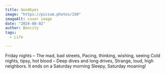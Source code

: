 ```yaml
---
title: Goodbyes
image: "https://picsum.photos/150"
imageAlt: cover image
date: "2024-08-02"
author: Bencity
tags:
  - Life

---
```


Friday nights –
The mad, bad streets,
Pacing, thinking, wishing, seeing
Cold nights, tipsy, hot blood –
Deep dives and long drives,
Strange, loud, high neighbors.
It ends on a Saturday morning
Sleepy, Saturday moaning!
